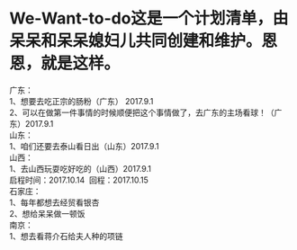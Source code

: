 # We-Want-to-do这是一个计划清单，由呆呆和呆呆媳妇儿共同创建和维护。恩恩，就是这样。
广东：<br>
1、想要去吃正宗的肠粉（广东） 2017.9.1<br>
2、可以在做第一件事情的时候顺便把这个事情做了，去广东的主场看球！（广东）2017.9.1<br>
山东：<br>
1、咱们还要去泰山看日出（山东）2017.9.1<br>
山西：<br>
1、去山西玩耍吃好吃的（山西）2017.9.1<br>
 启程时间：2017.10.14  回程：2017.10.15<br>
石家庄：<br>
1、每年都想去经贸看银杏<br>
2、想给呆呆做一顿饭<br>
南京：<br>
1、想去看蒋介石给夫人种的项链<br>
